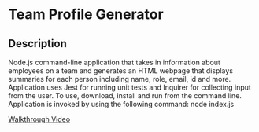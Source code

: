 # Team Profile Generator

## Description
  Node.js command-line application that takes in information about employees on a team and generates an HTML webpage that displays summaries for each person including name, role, email, id and more. Application uses Jest for running unit tests and Inquirer for collecting input from the user. To use, download, install and run from the command line. Application is invoked by using the following command: 
  node index.js

[Walkthrough Video](https://watch.screencastify.com/v/YyGcvvrd8iykMlJ1jTcE)

